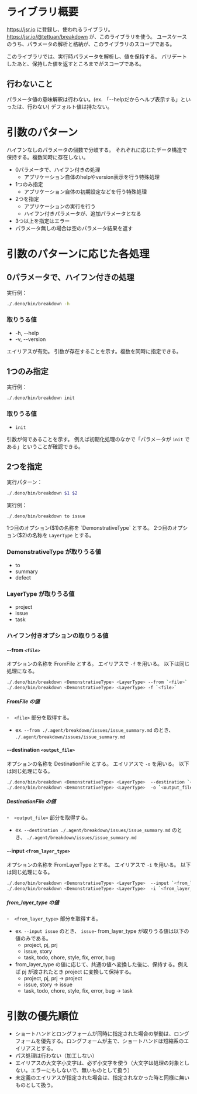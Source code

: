 # ライブラリ概要

https://jsr.io に登録し、使われるライブラリ。
https://jsr.io/@tettuan/breakdown が、このライブラリを使う。
ユースケースのうち、パラメータの解析と格納が、このライブラリのスコープである。

このライブラリでは、実行時パラメータを解析し、値を保持する。
バリデートしたあと、保持した値を返すところまでがスコープである。

## 行わないこと

パラメータ値の意味解釈は行わない。(ex. 「--helpだからヘルプ表示する」といったは、行わない)
デフォルト値は持たない。

# 引数のパターン

ハイフンなしのパラメータの個数で分岐する。
それぞれに応じたデータ構造で保持する。複数同時に存在しない。

- 0パラメータで、ハイフン付きの処理
  - アプリケーション自体のhelpやversion表示を行う特殊処理
- 1つのみ指定
  - アプリケーション自体の初期設定などを行う特殊処理
- 2つを指定
  - アプリケーションの実行を行う
  - ハイフン付きパラメータが、追加パラメータとなる
- 3つ以上を指定はエラー
- パラメータ無しの場合は空のパラメータ結果を返す

# 引数のパターンに応じた各処理

## 0パラメータで、ハイフン付きの処理

実行例：

```bash
./.deno/bin/breakdown -h
```

### 取りうる値

- -h, --help
- -v, --version

エイリアスが有効。
引数が存在することを示す。複数を同時に指定できる。

## 1つのみ指定

実行例：

```bash
./.deno/bin/breakdown init
```

### 取りうる値

- `init`

引数が何であることを示す。
例えば初期化処理のなかで「パラメータが `init` である」ということが確認できる。

## 2つを指定

実行パターン：

```bash
./.deno/bin/breakdown $1 $2
```

実行例：

```bash
./.deno/bin/breakdown to issue
```

1つ目のオプション($1)の名称を `DemonstrativeType` とする。
2つ目のオプション($2)の名称を `LayerType` とする。

### DemonstrativeType が取りうる値

- to
- summary
- defect

### LayerType が取りうる値

- project
- issue
- task

### ハイフン付きオプションの取りうる値

#### --from `<file>`

オプションの名称を FromFile とする。
エイリアスで `-f` を用いる。
以下は同じ処理になる。

```bash
./.deno/bin/breakdown <DemonstrativeType> <LayerType> --from `<file>`
./.deno/bin/breakdown <DemonstrativeType> <LayerType> -f `<file>`
```

##### FromFile の値

-　`<file>` 部分を取得する。

- ex. `--from ./.agent/breakdown/issues/issue_summary.md` のとき、 `./.agent/breakdown/issues/issue_summary.md`

#### --destination `<output_file>`

オプションの名称を DestinationFile とする。
エイリアスで `-o` を用いる。
以下は同じ処理になる。

```bash
./.deno/bin/breakdown <DemonstrativeType> <LayerType>  --destination `<output_file>`
./.deno/bin/breakdown <DemonstrativeType> <LayerType>  -o `<output_file>`
```

##### DestinationFile の値

-　`<output_file>` 部分を取得する。

- ex. `--destination ./.agent/breakdown/issues/issue_summary.md` のとき、 `./.agent/breakdown/issues/issue_summary.md`

#### --input `<from_layer_type>`

オプションの名称を FromLayerType とする。
エイリアスで `-i` を用いる。
以下は同じ処理になる。

```bash
./.deno/bin/breakdown <DemonstrativeType> <LayerType>  --input `<from_layer_type>`
./.deno/bin/breakdown <DemonstrativeType> <LayerType>  -i `<from_layer_type>`
```

##### from_layer_type の値

-　`<from_layer_type>` 部分を取得する。

- ex. `--input issue` のとき、 `issue`- from_layer_type が取りうる値は以下の値のみである。
  - project, pj, prj
  - issue, story
  - task, todo, chore, style, fix, error, bug
- from_layer_type の値に応じて、共通の値へ変換した後に、保持する。例えば pj が渡されたとき project に変換して保持する。
  - project, pj, prj -> project
  - issue, story -> issue
  - task, todo, chore, style, fix, error, bug -> task

# 引数の優先順位

- ショートハンドとロングフォームが同時に指定された場合の挙動は、ロングフォームを優先する。ロングフォームが主で、ショートハンドは短縮系のエイリアスとする。
- パス処理は行わない（加工しない）
- エイリアスの大文字小文字は、必ず小文字を使う（大文字は処理の対象としない。エラーにもしないで、無いものとして扱う）
- 未定義のエイリアスが指定された場合は、指定されなかった時と同様に無いものとして扱う。

